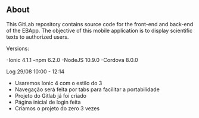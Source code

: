 ## About

This GitLab repository contains source code for the front-end and back-end of the EBApp. The objective of this mobile application is to display scientific texts to authorized users.


Versions:

-Ionic 4.1.1
-npm 6.2.0
-NodeJS 10.9.0
-Cordova 8.0.0

Log 29/08 10:00 - 12:14
 - Usaremos Ionic 4 com o estilo do 3
 - Navegação será feita por tabs para facilitar a portabilidade
 - Projeto do Gitlab já foi criado
 - Página inicial de login feita
 - Criamos o projeto do zero 3 vezes
